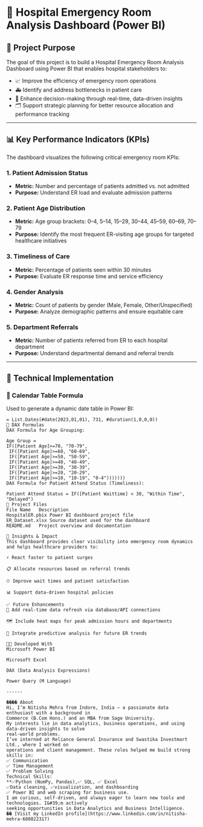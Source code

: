 # 🏥 Hospital Emergency Room Analysis Dashboard (Power BI)

## 📌 Project Purpose

The goal of this project is to build a Hospital Emergency Room Analysis Dashboard using Power BI that enables hospital stakeholders to:

- 📈 Improve the efficiency of emergency room operations  
- 🚑 Identify and address bottlenecks in patient care  
- 🧠 Enhance decision-making through real-time, data-driven insights  
- 🗂️ Support strategic planning for better resource allocation and performance tracking  

---

## 📊 Key Performance Indicators (KPIs)

The dashboard visualizes the following critical emergency room KPIs:

### 1. Patient Admission Status
- **Metric:** Number and percentage of patients admitted vs. not admitted  
- **Purpose:** Understand ER load and evaluate admission patterns  

### 2. Patient Age Distribution
- **Metric:** Age group brackets: 0–4, 5–14, 15–29, 30–44, 45–59, 60–69, 70–79  
- **Purpose:** Identify the most frequent ER-visiting age groups for targeted healthcare initiatives  

### 3. Timeliness of Care
- **Metric:** Percentage of patients seen within 30 minutes  
- **Purpose:** Evaluate ER response time and service efficiency

### 4. Gender Analysis
- **Metric:** Count of patients by gender (Male, Female, Other/Unspecified)  
- **Purpose:** Analyze demographic patterns and ensure equitable care  

### 5. Department Referrals
- **Metric:** Number of patients referred from ER to each hospital department  
- **Purpose:** Understand departmental demand and referral trends  

---

## 🧮 Technical Implementation

### 📅 Calendar Table Formula

Used to generate a dynamic date table in Power BI:

```powerquery
= List.Dates(#date(2023,01,01), 731, #duration(1,0,0,0))
🧠 DAX Formulas
DAX Formula for Age Grouping:

Age Group = 
IF([Patient Age]>=70, "70-79", 
 IF([Patient Age]>=60, "60-69", 
 IF([Patient Age]>=50, "50-59", 
 IF([Patient Age]>=40, "40-49", 
 IF([Patient Age]>=30, "30-39", 
 IF([Patient Age]>=20, "20-29", 
 IF([Patient Age]>=10, "10-19", "0-4")))))))
DAX Formula for Patient Attend Status (Timeliness):

Patient Attend Status = IF([Patient Waittime] < 30, "Within Time", "Delayed")
📂 Project Files
File Name	Description
HospitalER.pbix	Power BI dashboard project file
ER_Dataset.xlsx	Source dataset used for the dashboard
README.md	Project overview and documentation

📌 Insights & Impact
This dashboard provides clear visibility into emergency room dynamics and helps healthcare providers to:

⚡ React faster to patient surges

📋 Allocate resources based on referral trends

⏱ Improve wait times and patient satisfaction

📊 Support data-driven hospital policies

✅ Future Enhancements
🔄 Add real-time data refresh via database/API connections

🗺 Include heat maps for peak admission hours and departments

🔮 Integrate predictive analysis for future ER trends

🧑‍💻 Developed With
Microsoft Power BI

Microsoft Excel

DAX (Data Analysis Expressions)

Power Query (M Language)

------

��‍�� About
Hi, I’m Nitisha Mehra from Indore, India — a passionate data enthusiast with a background in
Commerce (B.Com Hons.) and an MBA from Sage University.
My interests lie in data analytics, business operations, and using data-driven insights to solve
real-world problems.
I’ve interned at Reliance General Insurance and Swastika Investmart Ltd., where I worked on
operations and client management. These roles helped me build strong skills in:
✅ Communication
✅ Time Management
✅ Problem Solving
Technical Skills:
**✅Python (NumPy, Pandas),✅ SQL, ✅ Excel
✅Data cleaning, ✅visualization, and dashboarding
✅ Power BI and web scraping for business use.
I am curious, self-driven, and always eager to learn new tools and technologies. I&#39;m actively
seeking opportunities in Data Analytics and Business Intelligence.
�� [Visit my LinkedIn profile](https://www.linkedin.com/in/nitisha-mehra-680822317)











